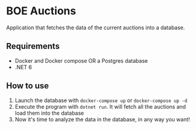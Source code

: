 # BOE Auctions

Application that fetches the data of the current auctions into a database.

## Requirements

- Docker and Docker compose OR a Postgres database
- .NET 6

## How to use

1. Launch the database with `docker-compose up` or `docker-compose up -d`
2. Execute the program with `dotnet run`. It will fetch all the auctions and load them into the database
3. Now it's time to analyze the data in the database, in any way you want!